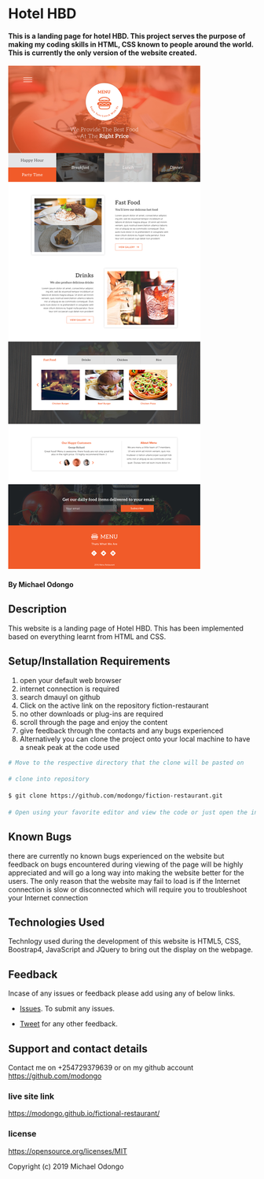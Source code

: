 # Hotel HBD

#### This is a landing page for hotel HBD. This project serves the purpose of making my coding skills in HTML, CSS  known to people around the world. This is currently the only version of the website created.

![](https://github.com/modongo/fictional-restaurant/blob/master/images/core.jpg)

#### By **Michael Odongo**

## Description

This website is a landing page of Hotel HBD. This has been implemented based on everything learnt from HTML and CSS.

## Setup/Installation Requirements

1. open your default web browser
2. internet connection is required 
3. search dmauyl on github
4. Click on the active link on the repository fiction-restaurant
5. no other downloads or plug-ins are required 
6. scroll through the page and enjoy the content
7. give feedback through the contacts and any bugs experienced
8. Alternatively you can clone the project onto your local machine to have a sneak peak at the code used

``` bash
# Move to the respective directory that the clone will be pasted on

# clone into repository

$ git clone https://github.com/modongo/fiction-restaurant.git

# Open using your favorite editor and view the code or just open the index.html on the browser
```

## Known Bugs

there are currently no known bugs experienced on the website but feedback on bugs encountered during viewing of the page will be highly appreciated and will go a long way into making the website better for the users. The only reason that the website may fail to load is if the Internet connection is slow or disconnected which will require you to troubleshoot your Internet connection

## Technologies Used

Technlogy used during the development of this website is  HTML5, CSS, Boostrap4, JavaScript and JQuery to bring out the display on the webpage.

## Feedback

Incase of any issues or feedback please add using any of below links.

* [Issues](https://github.com/modongo/fictional-restaurant/issues). To submit any issues.

* [Tweet](https://twitter.com/mikodongo) for any other feedback.

## Support and contact details

 Contact me on +254729379639 or on my github account <https://github.com/modongo>

### live site link

<https://modongo.github.io/fictional-restaurant/>

### license

https://opensource.org/licenses/MIT


Copyright (c) 2019 Michael Odongo